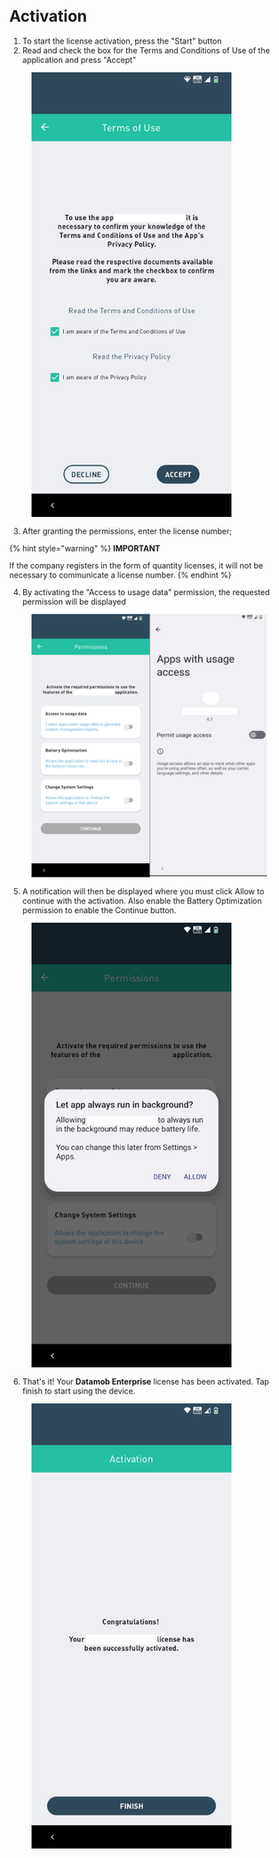 # Activation

1. To start the license activation, press the "Start" button&#x20;
2. Read and check the box for the Terms and Conditions of Use of the application and press "Accept"

<figure><img src="../.gitbook/assets/Screenshot_20240216-190513 (2).png" alt="" width="360"><figcaption></figcaption></figure>

3. After granting the permissions, enter the license number;

{% hint style="warning" %}
**IMPORTANT**

If the company registers in the form of quantity licenses, it will not be necessary to communicate a license number.
{% endhint %}

4. By activating the "Access to usage data" permission, the requested permission will be displayed

<figure><img src="../.gitbook/assets/Screenshot_20240216-190519.png" alt=""><figcaption></figcaption></figure>

5. A notification will then be displayed where you must click Allow to continue with the activation. Also enable the Battery Optimization permission to enable the Continue button.

<figure><img src="../.gitbook/assets/Screenshot_20240216-190544.png" alt="" width="360"><figcaption></figcaption></figure>

6. That's it! Your **Datamob Enterprise** license has been activated. Tap finish to start using the device.

<figure><img src="../.gitbook/assets/Screenshot_20240216-190616.png" alt="" width="360"><figcaption></figcaption></figure>
